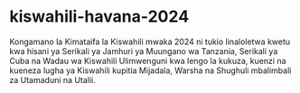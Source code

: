 # kiswahili-havana-2024
Kongamano la Kimataifa la Kiswahili mwaka 2024 ni tukio linaloletwa kwetu kwa hisani ya Serikali ya Jamhuri ya Muungano wa Tanzania, Serikali ya Cuba na Wadau wa Kiswahili Ulimwenguni kwa lengo la kukuza, kuenzi na kueneza lugha ya Kiswahili kupitia Mijadala, Warsha na Shughuli mbalimbali za Utamaduni na Utalii.
